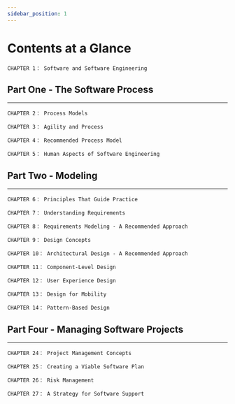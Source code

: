 ```yaml
---
sidebar_position: 1
---
```


# Contents at a Glance

    CHAPTER 1： Software and Software Engineering


## Part One - The Software Process
---
    CHAPTER 2： Process Models

    CHAPTER 3： Agility and Process

    CHAPTER 4： Recommended Process Model

    CHAPTER 5： Human Aspects of Software Engineering


## Part Two - Modeling
---
    CHAPTER 6： Principles That Guide Practice

    CHAPTER 7： Understanding Requirements

    CHAPTER 8： Requirements Modeling - A Recommended Approach

    CHAPTER 9： Design Concepts

    CHAPTER 10： Architectural Design - A Recommended Approach

    CHAPTER 11： Component-Level Design

    CHAPTER 12： User Experience Design

    CHAPTER 13： Design for Mobility

    CHAPTER 14： Pattern-Based Design

## Part Four - Managing Software Projects
---
    CHAPTER 24： Project Management Concepts

    CHAPTER 25： Creating a Viable Software Plan

    CHAPTER 26： Risk Management

    CHAPTER 27： A Strategy for Software Support


